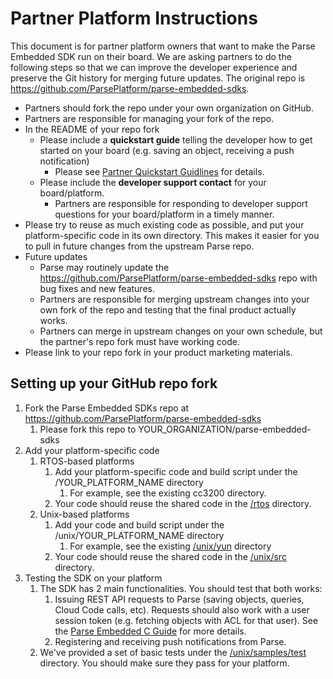 # Partner Platform Instructions

This document is for partner platform owners that want to make the Parse Embedded SDK run on their board.  We are asking partners to do the following steps so that we can improve the developer experience and preserve the Git history for merging future updates.  The original repo is https://github.com/ParsePlatform/parse-embedded-sdks.

* Partners should fork the repo under your own organization on GitHub.
* Partners are responsible for managing your fork of the repo.
* In the README of your repo fork
    * Please include a **quickstart guide** telling the developer how to get started on your board (e.g. saving an object, receiving a push notification)
        * Please see [Partner Quickstart Guidlines](/partners/partner_quickstart_guidelines.md) for details.
    * Please include the **developer support contact** for your board/platform.
        * Partners are responsible for responding to developer support questions for your board/platform in a timely manner.
* Please try to reuse as much existing code as possible, and put your platform-specific code in its own directory.  This makes it easier for you to pull in future changes from the upstream Parse repo.
* Future updates
    * Parse may routinely update the https://github.com/ParsePlatform/parse-embedded-sdks repo with bug fixes and new features.
    * Partners are responsible for merging upstream changes into your own fork of the repo and testing that the final product actually works.
    * Partners can merge in upstream changes on your own schedule, but the partner's repo fork must have working code.
* Please link to your repo fork in your product marketing materials.

## Setting up your GitHub repo fork

1. Fork the Parse Embedded SDKs repo at https://github.com/ParsePlatform/parse-embedded-sdks
    1. Please fork this repo to YOUR_ORGANIZATION/parse-embedded-sdks
2. Add your platform-specific code
    1. RTOS-based platforms
        1. Add your platform-specific code and build script under the /YOUR_PLATFORM_NAME directory
            1. For example, see the existing cc3200 directory.
        2. Your code should reuse the shared code in the [/rtos](/rtos) directory.
    2. Unix-based platforms
        1. Add your code and build script under the /unix/YOUR_PLATFORM_NAME directory
            1. For example, see the existing [/unix/yun](/unix/yun) directory
        2. Your code should reuse the shared code in the [/unix/src](/unix/src) directory.
3. Testing the SDK on your platform
    1. The SDK has 2 main functionalities.  You should test that both works:
        1. Issuing REST API requests to Parse (saving objects, queries, Cloud Code calls, etc).  Requests should also work with a user session token (e.g. fetching objects with ACL for that user).  See the [Parse Embedded C Guide](https://www.parse.com/docs/embedded_c/guide) for more details.
        2. Registering and receiving push notifications from Parse.
    2. We've provided a set of basic tests under the [/unix/samples/test](/unix/samples/test) directory.  You should make sure they pass for your platform.
